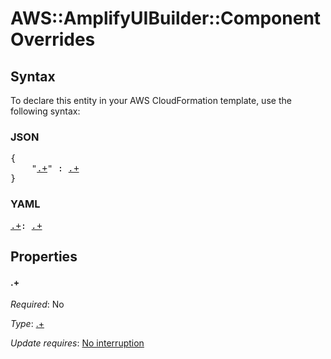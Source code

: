 # AWS::AmplifyUIBuilder::Component Overrides

## Syntax

To declare this entity in your AWS CloudFormation template, use the following syntax:

### JSON

<pre>
{
    "<a href="#.+" title=".+">.+</a>" : <i><a href="overrides-.+.md">.+</a></i>
}
</pre>

### YAML

<pre>
<a href="#.+" title=".+">.+</a>: <i><a href="overrides-.+.md">.+</a></i>
</pre>

## Properties

#### \.+

_Required_: No

_Type_: <a href="overrides-.+.md">.+</a>

_Update requires_: [No interruption](https://docs.aws.amazon.com/AWSCloudFormation/latest/UserGuide/using-cfn-updating-stacks-update-behaviors.html#update-no-interrupt)
